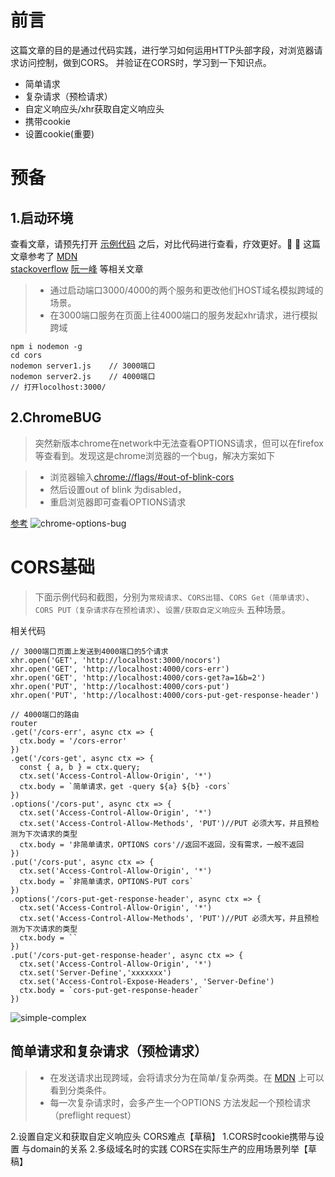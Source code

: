 # 前言

这篇文章的目的是通过代码实践，进行学习如何运用HTTP头部字段，对浏览器请求访问控制，做到CORS。
并验证在CORS时，学习到一下知识点。
+ 简单请求
+ 复杂请求（预检请求）
+ 自定义响应头/xhr获取自定义响应头
+ 携带cookie
+ 设置cookie(重要)
# 预备
## 1.启动环境
查看文章，请预先打开 [示例代码](https://github.com/lkdghzh/blog/tree/master/cors) 之后，对比代码进行查看，疗效更好。:whale: :whale:
这篇文章参考了 [MDN](https://developer.mozilla.org/zh-CN/docs/Web/HTTP/Access_control_CORS)  
 [stackoverflow](https://stackoverflow.com/questions/57410051/chrome-not-showing-options-requests-in-network-tab) [阮一峰](http://www.ruanyifeng.com/blog/2016/04/cors.html) 等相关文章
> + 通过启动端口3000/4000的两个服务和更改他们HOST域名模拟跨域的场景。
> + 在3000端口服务在页面上往4000端口的服务发起xhr请求，进行模拟跨域
```
npm i nodemon -g
cd cors
nodemon server1.js    // 3000端口
nodemon server2.js    // 4000端口
// 打开locolhost:3000/
```

## 2.ChromeBUG
> 突然新版本chrome在network中无法查看OPTIONS请求，但可以在firefox等查看到。发现这是chrome浏览器的一个bug，解决方案如下

> + 浏览器输入[chrome://flags/#out-of-blink-cors](chrome://flags/#out-of-blink-cors) 
> + 然后设置out of blink 为disabled，
> + 重启浏览器即可查看OPTIONS请求

[参考](https://stackoverflow.com/questions/57410051/chrome-not-showing-options-requests-in-network-tab)
![chrome-options-bug](https://user-images.githubusercontent.com/17950406/75606031-c5477900-5b23-11ea-8948-a5abb5b51c6d.jpg)

# CORS基础
> 下面示例代码和截图，分别为`常规请求`、`CORS出错`、`CORS Get（简单请求）`、`CORS PUT（复杂请求存在预检请求）`、`设置/获取自定义响应头` 五种场景。

相关代码
``` JS
// 3000端口页面上发送到4000端口的5个请求
xhr.open('GET', 'http://localhost:3000/nocors')
xhr.open('GET', 'http://localhost:4000/cors-err')
xhr.open('GET', 'http://localhost:4000/cors-get?a=1&b=2')
xhr.open('PUT', 'http://localhost:4000/cors-put')
xhr.open('PUT', 'http://localhost:4000/cors-put-get-response-header')

// 4000端口的路由
router
.get('/cors-err', async ctx => {
  ctx.body = '/cors-error'
})
.get('/cors-get', async ctx => {
  const { a, b } = ctx.query;
  ctx.set('Access-Control-Allow-Origin', '*')
  ctx.body = `简单请求，get -query ${a} ${b} -cors`
})
.options('/cors-put', async ctx => {
  ctx.set('Access-Control-Allow-Origin', '*')
  ctx.set('Access-Control-Allow-Methods', 'PUT')//PUT 必须大写，并且预检测为下次请求的类型
  ctx.body = '非简单请求，OPTIONS cors'//返回不返回，没有需求，一般不返回
})
.put('/cors-put', async ctx => {
  ctx.set('Access-Control-Allow-Origin', '*')
  ctx.body = `非简单请求，OPTIONS-PUT cors`
})
.options('/cors-put-get-response-header', async ctx => {
  ctx.set('Access-Control-Allow-Origin', '*')
  ctx.set('Access-Control-Allow-Methods', 'PUT')//PUT 必须大写，并且预检测为下次请求的类型
  ctx.body = ``
})
.put('/cors-put-get-response-header', async ctx => {
  ctx.set('Access-Control-Allow-Origin', '*')
  ctx.set('Server-Define','xxxxxxx')
  ctx.set('Access-Control-Expose-Headers', 'Server-Define')
  ctx.body = `cors-put-get-response-header`
})
```
![simple-complex](https://user-images.githubusercontent.com/17950406/75606222-87e3eb00-5b25-11ea-9054-586b78ee42df.png)

## 简单请求和复杂请求（预检请求）
> + 在发送请求出现跨域，会将请求分为在简单/复杂两类。在 [MDN](https://developer.mozilla.org/zh-CN/docs/Web/HTTP/Access_control_CORS) 上可以看到分类条件。
> + 每一次复杂请求时，会多产生一个OPTIONS 方法发起一个预检请求（preflight request）


2.设置自定义和获取自定义响应头
CORS难点【草稿】
1.CORS时cookie携带与设置
与domain的关系
2.多级域名时的实践
CORS在实际生产的应用场景列举【草稿】

<!-- # 跨域
[维基](https://en.wikipedia.org/wiki/XMLHttpRequest)

```
npm i nodemon -g
nodemon ./file/server1.js    // 3000
nodemon ./file/server2.js    // 4000
```
## 显示临时标题
```
Provisional headers are shown
```
window.name
location.hash
document.domain
## 运行
``` bash
//安装服务器
# npm i anywhere -g 此文件服务器已经添加access-control 头
# npm i http-server -g

```
## 临时接触浏览器的跨域限制
## jsonp
## cors
## window.name
## location.hash
## location.hash
 -->
